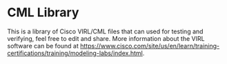 # CML Library
This is a library of Cisco VIRL/CML files that can used for testing and verifying, feel free to edit and share. More information about the VIRL software can be found at https://www.cisco.com/site/us/en/learn/training-certifications/training/modeling-labs/index.html.
